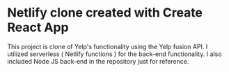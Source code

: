 # Netlify clone created with Create React App

This project is clone of Yelp's functionality using the Yelp fusion API.
I utilized serverless ( Netlify functions ) for the back-end functionality.
I also included Node JS back-end in the repository just for reference.
